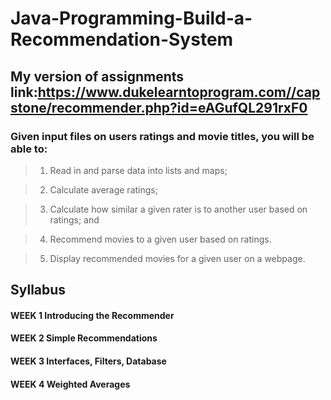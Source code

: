 # Java-Programming-Build-a-Recommendation-System


## My version of assignments link:https://www.dukelearntoprogram.com//capstone/recommender.php?id=eAGufQL291rxF0


### Given input files on users ratings and movie titles, you will be able to:

>1. Read in and parse data into lists and maps;

> 2. Calculate average ratings;

> 3. Calculate how similar a given rater is to another user based on ratings; and

> 4. Recommend movies to a given user based on ratings. 

> 5. Display recommended movies for a given user on a webpage.


## Syllabus

#### WEEK 1 Introducing the Recommender

#### WEEK 2 Simple Recommendations

#### WEEK 3 Interfaces, Filters, Database

#### WEEK 4 Weighted Averages
